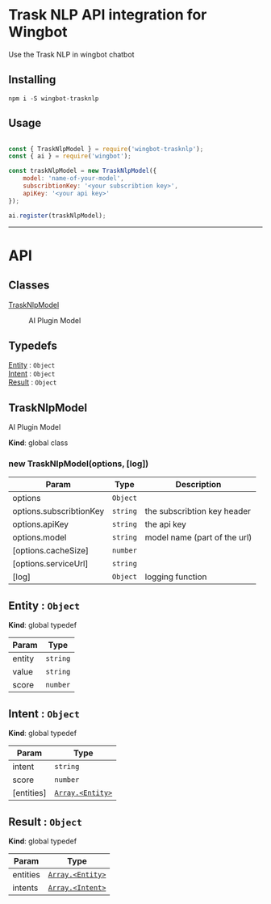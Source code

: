 # Trask NLP API integration for Wingbot

Use the Trask NLP in wingbot chatbot
## Installing

```
npm i -S wingbot-trasknlp
```

## Usage

```javascript

const { TraskNlpModel } = require('wingbot-trasknlp');
const { ai } = require('wingbot');

const traskNlpModel = new TraskNlpModel({
    model: 'name-of-your-model',
    subscribtionKey: '<your subscribtion key>',
    apiKey: '<your api key>'
});

ai.register(traskNlpModel);
```

-----------------

# API
## Classes

<dl>
<dt><a href="#TraskNlpModel">TraskNlpModel</a></dt>
<dd><p>AI Plugin Model</p>
</dd>
</dl>

## Typedefs

<dl>
<dt><a href="#Entity">Entity</a> : <code>Object</code></dt>
<dd></dd>
<dt><a href="#Intent">Intent</a> : <code>Object</code></dt>
<dd></dd>
<dt><a href="#Result">Result</a> : <code>Object</code></dt>
<dd></dd>
</dl>

<a name="TraskNlpModel"></a>

## TraskNlpModel
AI Plugin Model

**Kind**: global class  
<a name="new_TraskNlpModel_new"></a>

### new TraskNlpModel(options, [log])

| Param | Type | Description |
| --- | --- | --- |
| options | <code>Object</code> |  |
| options.subscribtionKey | <code>string</code> | the subscribtion key header |
| options.apiKey | <code>string</code> | the api key |
| options.model | <code>string</code> | model name (part of the url) |
| [options.cacheSize] | <code>number</code> |  |
| [options.serviceUrl] | <code>string</code> |  |
| [log] | <code>Object</code> | logging function |

<a name="Entity"></a>

## Entity : <code>Object</code>
**Kind**: global typedef  

| Param | Type |
| --- | --- |
| entity | <code>string</code> | 
| value | <code>string</code> | 
| score | <code>number</code> | 

<a name="Intent"></a>

## Intent : <code>Object</code>
**Kind**: global typedef  

| Param | Type |
| --- | --- |
| intent | <code>string</code> | 
| score | <code>number</code> | 
| [entities] | [<code>Array.&lt;Entity&gt;</code>](#Entity) | 

<a name="Result"></a>

## Result : <code>Object</code>
**Kind**: global typedef  

| Param | Type |
| --- | --- |
| entities | [<code>Array.&lt;Entity&gt;</code>](#Entity) | 
| intents | [<code>Array.&lt;Intent&gt;</code>](#Intent) | 

